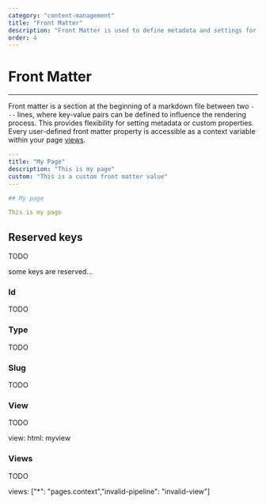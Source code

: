 ```yaml
---
category: "content-management"
title: "Front Matter"
description: "Front Matter is used to define metadata and settings for content."
order: 4
---
```


# Front Matter
---

Front matter is a section at the beginning of a markdown file between two `---` lines, where key-value pairs can be defined to influence the rendering process. This provides flexibility for setting metadata or custom properties. Every user-defined front matter property is accessible as a context variable within your page [views](/docs/templates/views/).

```yaml
---
title: "My Page"
description: "This is my page"
custom: "This is a custom front matter value"
---

## My page

This is my page
```

## Reserved keys

TODO

some keys are reserved...

### Id

TODO

### Type

TODO

### Slug

TODO

### View

TODO

view: html: myview

### Views

TODO

views: ["*": "pages.context","invalid-pipeline": "invalid-view"]